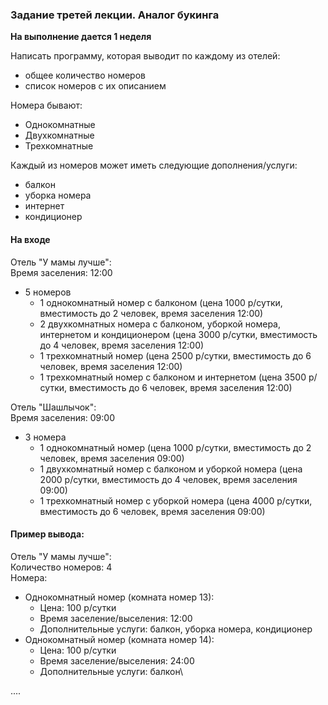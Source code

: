 ### Задание третей лекции. Аналог букинга
**На выполнение дается 1 неделя**

Написать программу, которая выводит по каждому из отелей:
- общее количество номеров
- список номеров с их описанием

Номера бывают:
- Однокомнатные
- Двухкомнатные
- Трехкомнатные

Каждый из номеров может иметь следующие дополнения/услуги:
- балкон
- уборка номера
- интернет
- кондиционер

#### На входе
Отель "У мамы лучше":\
Время заселения: 12:00
- 5 номеров
  - 1 однокомнатный номер с балконом (цена 1000 р/сутки, вместимость до 2 человек, время заселения 12:00)
  - 2 двухкомнатных номера с балконом, уборкой номера, интернетом и кондиционером (цена 3000 р/сутки, вместимость до 4 человек, время заселения 12:00)
  - 1 трехкомнатный номер (цена 2500 р/сутки, вместимость до 6 человек, время заселения 12:00)
  - 1 трехкомнатный номер с балконом и интернетом (цена 3500 р/сутки, вместимость до 6 человек, время заселения 12:00)

Отель "Шашлычок":\
Время заселения: 09:00
- 3 номера
    - 1 однокомнатный номер (цена 1000 р/сутки, вместимость до 2 человек, время заселения 09:00)
    - 1 двухкомнатный номер с балконом и уборкой номера (цена 2000 р/сутки, вместимость до 4 человек, время заселения 09:00)
    - 1 трехкомнатный номер с уборкой номера (цена 4000 р/сутки, вместимость до 6 человек, время заселения 09:00)

#### Пример вывода:
Отель "У мамы лучше":\
Количество номеров: 4\
Номера:
- Однокомнатный номер (комната номер 13):
  - Цена: 100 р/сутки
  - Время заселение/выселения: 12:00
  - Дополнительные услуги: балкон, уборка номера, кондиционер
- Однокомнатный номер (комната номер 14):
    - Цена: 100 р/сутки
    - Время заселение/выселения: 24:00
    - Дополнительные услуги: балкон\

....
